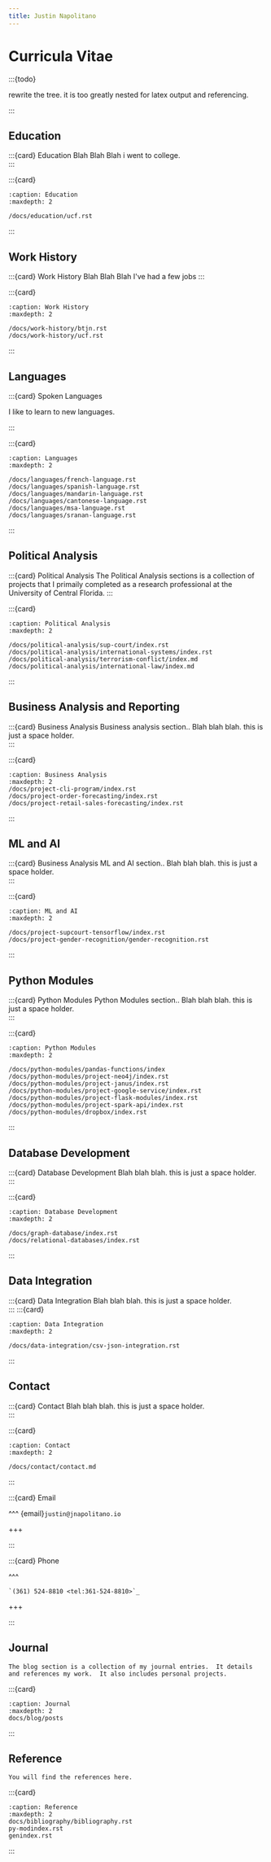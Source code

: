 ```yaml
---
title: Justin Napolitano
---
```

# Curricula Vitae

:::{todo}

rewrite the tree.  it is too greatly nested for latex output and referencing.  

:::

## Education

:::{card} Education
Blah Blah Blah i went to college.  
:::

:::{card}

```{toctree}
:caption: Education
:maxdepth: 2

/docs/education/ucf.rst

```

:::

## Work History

:::{card} Work History
Blah Blah Blah I've had a few jobs
:::

:::{card}

```{toctree}
:caption: Work History
:maxdepth: 2

/docs/work-history/btjn.rst
/docs/work-history/ucf.rst
```
:::

## Languages

:::{card} Spoken Languages

I like to learn to new languages. 

:::

:::{card}


```{toctree}
:caption: Languages
:maxdepth: 2

/docs/languages/french-language.rst
/docs/languages/spanish-language.rst
/docs/languages/mandarin-language.rst
/docs/languages/cantonese-language.rst
/docs/languages/msa-language.rst
/docs/languages/sranan-language.rst
```
:::

## Political Analysis

:::{card} Political Analysis
The Political Analysis sections is a collection of projects that I primaily completed as a research professional at the University of Central Florida.
:::

:::{card}

```{toctree}
:caption: Political Analysis
:maxdepth: 2

/docs/political-analysis/sup-court/index.rst
/docs/political-analysis/international-systems/index.rst
/docs/political-analysis/terrorism-conflict/index.md
/docs/political-analysis/international-law/index.md
```
:::

## Business Analysis and Reporting

:::{card} Business Analysis
Business analysis section.. Blah blah blah.  this is just a space holder.  
:::

:::{card}

```{toctree}
:caption: Business Analysis
:maxdepth: 2
/docs/project-cli-program/index.rst
/docs/project-order-forecasting/index.rst
/docs/project-retail-sales-forecasting/index.rst
```
:::
## ML and AI

:::{card} Business Analysis
ML and AI section.. Blah blah blah.  this is just a space holder.  
:::

:::{card}

```{toctree}
:caption: ML and AI
:maxdepth: 2

/docs/project-supcourt-tensorflow/index.rst
/docs/project-gender-recognition/gender-recognition.rst

```
:::

## Python Modules

:::{card} Python Modules
Python Modules section.. Blah blah blah. this is just a space holder.  
:::

:::{card}

```{toctree}
:caption: Python Modules
:maxdepth: 2

/docs/python-modules/pandas-functions/index
/docs/python-modules/project-neo4j/index.rst
/docs/python-modules/project-janus/index.rst
/docs/python-modules/project-google-service/index.rst
/docs/python-modules/project-flask-modules/index.rst
/docs/python-modules/project-spark-api/index.rst
/docs/python-modules/dropbox/index.rst
```
:::

## Database Development

:::{card} Database Development 
 Blah blah blah. this is just a space holder.  
:::

:::{card}

```{toctree}
:caption: Database Development
:maxdepth: 2

/docs/graph-database/index.rst
/docs/relational-databases/index.rst
```
:::

## Data Integration

:::{card} Data Integration
 Blah blah blah. this is just a space holder.  
:::
:::{card}

```{toctree}
:caption: Data Integration
:maxdepth: 2

/docs/data-integration/csv-json-integration.rst

```

:::
## Contact 
:::{card} Contact
Blah blah blah. this is just a space holder.  
:::


:::{card}

```{toctree}
:caption: Contact
:maxdepth: 2

/docs/contact/contact.md

```

:::



:::{card} Email

^^^
{email}`justin@jnapolitano.io`

+++

:::


:::{card} Phone

^^^
```{eval-rst}
`(361) 524-8810 <tel:361-524-8810>`_
```
+++

:::

## Journal 

```{card} Journal
The blog section is a collection of my journal entries.  It details and references my work.  It also includes personal projects.  
```
:::{card}

```{toctree}
:caption: Journal
:maxdepth: 2
docs/blog/posts
```
:::

## Reference

```{card} References
You will find the references here.  
```
:::{card}

```{toctree}
:caption: Reference
:maxdepth: 2
docs/bibliography/bibliography.rst
py-modindex.rst
genindex.rst
```


:::
